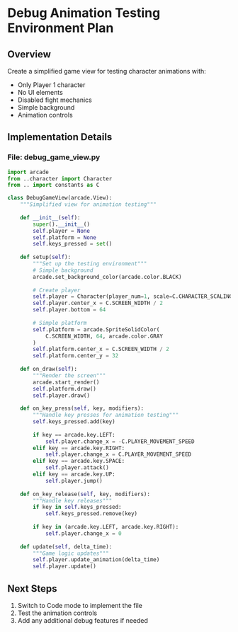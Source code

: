 # Debug Animation Testing Environment Plan

## Overview
Create a simplified game view for testing character animations with:
- Only Player 1 character
- No UI elements
- Disabled fight mechanics
- Simple background
- Animation controls

## Implementation Details

### File: debug_game_view.py
```python
import arcade
from ..character import Character
from .. import constants as C

class DebugGameView(arcade.View):
    """Simplified view for animation testing"""
    
    def __init__(self):
        super().__init__()
        self.player = None
        self.platform = None
        self.keys_pressed = set()
        
    def setup(self):
        """Set up the testing environment"""
        # Simple background
        arcade.set_background_color(arcade.color.BLACK)
        
        # Create player
        self.player = Character(player_num=1, scale=C.CHARACTER_SCALING)
        self.player.center_x = C.SCREEN_WIDTH / 2
        self.player.bottom = 64
        
        # Simple platform
        self.platform = arcade.SpriteSolidColor(
            C.SCREEN_WIDTH, 64, arcade.color.GRAY
        )
        self.platform.center_x = C.SCREEN_WIDTH / 2
        self.platform.center_y = 32
        
    def on_draw(self):
        """Render the screen"""
        arcade.start_render()
        self.platform.draw()
        self.player.draw()
        
    def on_key_press(self, key, modifiers):
        """Handle key presses for animation testing"""
        self.keys_pressed.add(key)
        
        if key == arcade.key.LEFT:
            self.player.change_x = -C.PLAYER_MOVEMENT_SPEED
        elif key == arcade.key.RIGHT:
            self.player.change_x = C.PLAYER_MOVEMENT_SPEED
        elif key == arcade.key.SPACE:
            self.player.attack()
        elif key == arcade.key.UP:
            self.player.jump()
            
    def on_key_release(self, key, modifiers):
        """Handle key releases"""
        if key in self.keys_pressed:
            self.keys_pressed.remove(key)
            
        if key in (arcade.key.LEFT, arcade.key.RIGHT):
            self.player.change_x = 0
            
    def update(self, delta_time):
        """Game logic updates"""
        self.player.update_animation(delta_time)
        self.player.update()
```

## Next Steps
1. Switch to Code mode to implement the file
2. Test the animation controls
3. Add any additional debug features if needed